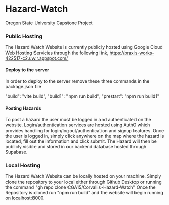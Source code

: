 # Hazard-Watch
 Oregon State University Capstone Project

### Public Hosting
The Hazard Watch Website is currently publicly hosted using Google Cloud Web Hosting Servicies through the following link, 
https://praxis-works-422517-c2.uw.r.appspot.com/

#### Deploy to the server
In order to deploy to the server remove these three commands in the package.json file

"build": "vite build",
"build1": "npm run build",
"prestart": "npm run build1"

#### Posting Hazards
To post a hazard the user must be logged in and authenticated on the website. Login/authentication services are hosted using Auth0 which provides handling for login/logout/authentication and signup features.
Once the user is logged in, simply click anywhere on the map where the hazard is located, fill out the information and click submit. The Hazard will then be publicly visible and stored in our backend database hosted through Supabase.

### Local Hosting
The Hazard Watch Website can be locally hosted on your machine. Simply clone the repository to your local either through Github Desktop or running the command "gh repo clone CGA15/Corvallis-Hazard-Watch" 
Once the Repository is cloned run "npm run build" and the website will begin running on localhost:8000.
